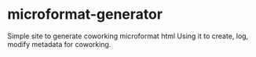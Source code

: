 microformat-generator
=====================

Simple site to generate coworking microformat html
Using it to create, log, modify metadata for coworking.
